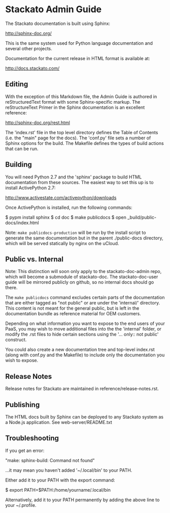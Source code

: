 Stackato Admin Guide
====================

The Stackato documentation is built using Sphinx:

 http://sphinx-doc.org/
 
This is the same system used for Python language documentation and
several other projects.

Documentation for the current release in HTML format is available at:

 http://docs.stackato.com/

Editing
-------

With the exception of this Markdown file, the Admin Guide is authored in
reStructuredText format with some Sphinx-specific markup. The
reStructureText Primer in the Sphinx documentation is an excellent
reference:

 http://sphinx-doc.org/rest.html

The 'index.rst' file in the top level directory defines the Table of
Contents (i.e. the "main" page for the docs). The 'conf.py' file sets a
number of Sphinx options for the build. The Makefile defines the types
of build actions that can be run.

Building
--------

You will need Python 2.7 and the 'sphinx' package to build HTML
documentation from these sources. The easiest way to set this up is to
install ActivePython 2.7:

 http://www.activestate.com/activepython/downloads
 
Once ActivePython is installed, run the following commands:
 
   $ pypm install sphinx
   $ cd doc
   $ make publicdocs
   $ open _build/public-docs/index.html

Note: `make publicdocs-production` will be run by the install script
to generate the same documentation but in the parent ./public-docs
directory, which will be served statically by nginx on the uCloud.

Public vs. Internal
-------------------

Note: This distinction will soon only apply to the stackato-doc-admin repo,
which will become a submodule of stackato-doc. The stackato-doc-user guide will
be mirrored publicly on github, so no internal docs should go there. 

The `make publicdocs` command excludes certain parts of the
documentation that are either tagged as "not public" or are under the
'internal/' directory. This content is not meant for the general public,
but is left in the documentation bundle as reference material for OEM
customers.

Depending on what information you want to expose to the end users of
your PaaS, you may wish to move additional files into the the 'internal'
folder, or modify the .rst files to hide certain sections using the
'... only:: not public' construct.

You could also create a new documentation tree and top-level index.rst
(along with conf.py and the Makefile) to include only the documentation
you wish to expose. 

Release Notes
-------------

Release notes for Stackato are maintained in reference/release-notes.rst.

Publishing
----------

The HTML docs built by Sphinx can be deployed to any Stackato system as
a Node.js application. See web-server/README.txt

Troubleshooting
---------------

If you get an error:

  "make: sphinx-build: Command not found"
  
...it may mean you haven't added '~/.local/bin' to your PATH.

Either add it to your PATH with the export command:

 $ export PATH=$PATH:/home/yourname/.local/bin

Alternatively, add it to your PATH permanently by adding the above line
to your ~/.profile. 
